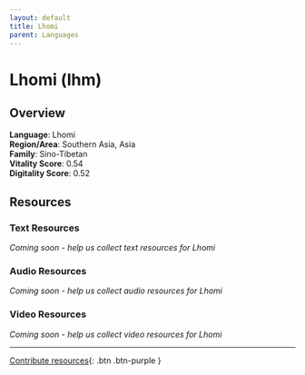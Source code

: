 ```yaml
---
layout: default
title: Lhomi
parent: Languages
---
```


# Lhomi (lhm)

## Overview

**Language**: Lhomi  
**Region/Area**: Southern Asia, Asia  
**Family**: Sino-Tibetan  
**Vitality Score**: 0.54  
**Digitality Score**: 0.52  

## Resources

### Text Resources
*Coming soon - help us collect text resources for Lhomi*

### Audio Resources
*Coming soon - help us collect audio resources for Lhomi*

### Video Resources
*Coming soon - help us collect video resources for Lhomi*

---

[Contribute resources](https://fairtrain.github.io/){: .btn .btn-purple }
